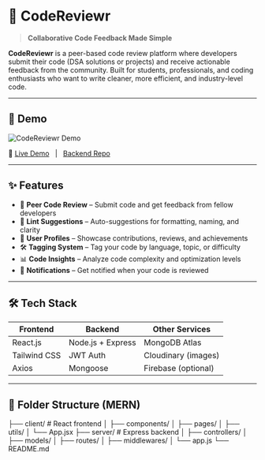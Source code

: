 # 🚀 CodeReviewr

> **Collaborative Code Feedback Made Simple**

**CodeReviewr** is a peer-based code review platform where developers submit their code (DSA solutions or projects) and receive actionable feedback from the community. Built for students, professionals, and coding enthusiasts who want to write cleaner, more efficient, and industry-level code.

---

## 📸 Demo

![CodeReviewr Demo](https://your-demo-gif-or-screenshot-url.com)

🔗 [Live Demo](https://codereviewr.vercel.app) &nbsp;&nbsp;|&nbsp;&nbsp; [Backend Repo](https://github.com/yourname/codereviewr-backend)

---

## ✨ Features

- 🧠 **Peer Code Review** – Submit code and get feedback from fellow developers  
- 🚀 **Lint Suggestions** – Auto-suggestions for formatting, naming, and clarity  
- 👥 **User Profiles** – Showcase contributions, reviews, and achievements  
- 🛠️ **Tagging System** – Tag your code by language, topic, or difficulty  
- 📊 **Code Insights** – Analyze code complexity and optimization levels  
- 🔔 **Notifications** – Get notified when your code is reviewed

---

## 🛠️ Tech Stack

| Frontend        | Backend         | Other Services        |
|-----------------|------------------|------------------------|
| React.js        | Node.js + Express | MongoDB Atlas         |
| Tailwind CSS    | JWT Auth         | Cloudinary (images)   |
| Axios           | Mongoose         | Firebase (optional)   |

---

## 📂 Folder Structure (MERN)
├── client/ # React frontend
│ ├── components/
│ ├── pages/
│ ├── utils/
│ └── App.jsx
├── server/ # Express backend
│ ├── controllers/
│ ├── models/
│ ├── routes/
│ ├── middlewares/
│ └── app.js
└── README.md

